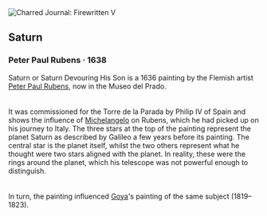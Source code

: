 <div class="artwork-of-the-day">
  <div class="container">
    <div class="img-wrapper">
      <img
        src="https://uploads1.wikiart.org/00330/images/peter-paul-rubens/saturn-devouring-a-son.png!Large.png"
        alt="Charred Journal: Firewritten V" />
    </div>
    <div class="artwork-detail">
      <div class="artwork-origin"> 
        <h2 class="artwork-name">Saturn</h2>
        <h3 class="artist">
          Peter Paul Rubens
                    ·  1638
        </h3>
      </div>
      <p class="description">
        <span class="artwork-description-text ng-binding" ng-bind-html="viewModel.ArtworkOfTheDay.Description | unsafe">Saturn or Saturn Devouring His Son is a 1636 painting by the Flemish artist <a target="_blank" href="/en/peter-paul-rubens">Peter Paul Rubens</a>, now in the Museo del Prado.<br>
<br>
<br>It was commissioned for the Torre de la Parada by Philip IV of Spain and shows the influence of <a target="_blank" href="/en/michelangelo">Michelangelo</a> on Rubens, which he had picked up on his journey to Italy. The three stars at the top of the painting represent the planet Saturn as described by Galileo a few years before its painting. The central star is the planet itself, whilst the two others represent what he thought were two stars aligned with the planet. In reality, these were the rings around the planet, which his telescope was not powerful enough to distinguish.<br>
<br>
<br>In turn, the painting influenced <a target="_blank" href="/en/francisco-goya">Goya</a>'s painting of the same subject (1819–1823).<br></span>
                        <div class="text-shadow-container" ng-show="showShadow" style=""></div>
      </p>
    </div>
  </div>

</div>

